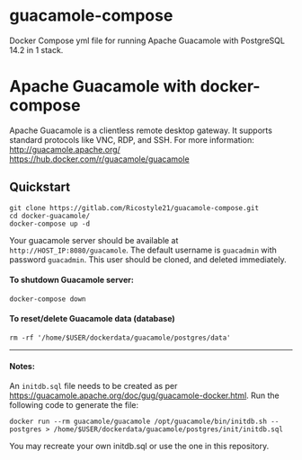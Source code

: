 # guacamole-compose

Docker Compose yml file for running Apache Guacamole with PostgreSQL 14.2 in 1 stack.

# Apache Guacamole with docker-compose
Apache Guacamole is a clientless remote desktop gateway. It supports standard protocols like VNC, RDP, and SSH. For more information: 
http://guacamole.apache.org/
https://hub.docker.com/r/guacamole/guacamole

## Quickstart
```
git clone https://gitlab.com/Ricostyle21/guacamole-compose.git
cd docker-guacamole/
docker-compose up -d
```
Your guacamole server should be available at `http://HOST_IP:8080/guacamole`. The default username is `guacadmin` with password `guacadmin`. This user should be cloned, and deleted immediately.

#### To shutdown Guacamole server:
```
docker-compose down
```
#### To reset/delete Guacamole data (database)
```
rm -rf '/home/$USER/dockerdata/guacamole/postgres/data'
```
---
#### Notes:
An `initdb.sql` file needs to be created as per https://guacamole.apache.org/doc/gug/guacamole-docker.html.
Run the following code to generate the file:
```
docker run --rm guacamole/guacamole /opt/guacamole/bin/initdb.sh --postgres > /home/$USER/dockerdata/guacamole/postgres/init/initdb.sql
```
You may recreate your own initdb.sql or use the one in this repository.
